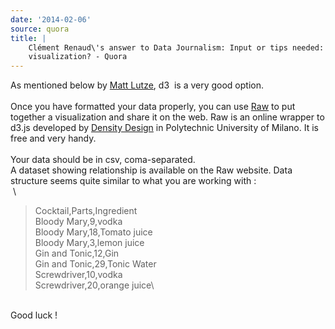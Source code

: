 ```yaml
---
date: '2014-02-06'
source: quora
title: |
    Clément Renaud\'s answer to Data Journalism: Input or tips needed: Which
    visualization? - Quora
---
```


As mentioned below by [Matt Lutze](http://quora.com/profile/Matt-Lutze),
d3  is a very good option.\
\
Once you have formatted your data properly, you can use
[Raw](http://raw.densitydesign.org/) to put together a visualization and
share it on the web. Raw is an online wrapper to d3.js developed by
[Density Design](http://www.densitydesign.org/) in Polytechnic
University of Milano. It is free and very handy.\
\
Your data should be in csv, coma-separated.\
A dataset showing relationship is available on the Raw website. Data
structure seems quite similar to what you are working with :\
 \

> Cocktail,Parts,Ingredient\
> Bloody Mary,9,vodka\
> Bloody Mary,18,Tomato juice\
> Bloody Mary,3,lemon juice\
> Gin and Tonic,12,Gin\
> Gin and Tonic,29,Tonic Water\
> Screwdriver,10,vodka\
> Screwdriver,20,orange juice\

\
Good luck !
